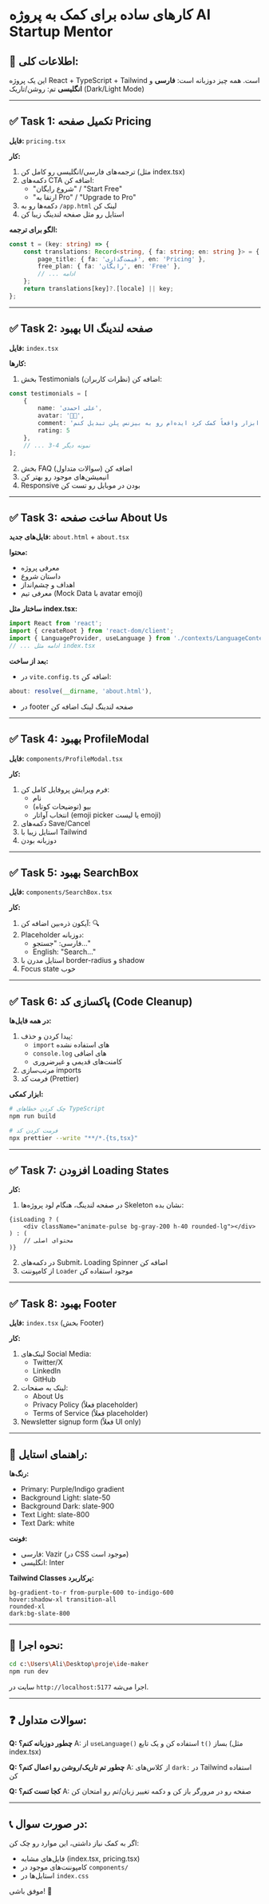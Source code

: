 # کارهای ساده برای کمک به پروژه AI Startup Mentor

## 📌 اطلاعات کلی:
این یک پروژه React + TypeScript + Tailwind است.
همه چیز دوزبانه است: **فارسی** و **انگلیسی**
تم: روشن/تاریک (Dark/Light Mode)

---

## ✅ Task 1: تکمیل صفحه Pricing

**فایل:** `pricing.tsx`

**کار:**
1. ترجمه‌های فارسی/انگلیسی رو کامل کن (مثل index.tsx)
2. دکمه‌های CTA اضافه کن:
   - "شروع رایگان" / "Start Free"
   - "ارتقا به Pro" / "Upgrade to Pro"
3. دکمه‌ها رو به `/app.html` لینک کن
4. استایل رو مثل صفحه لندینگ زیبا کن

**الگو برای ترجمه:**
```typescript
const t = (key: string) => {
    const translations: Record<string, { fa: string; en: string }> = {
        page_title: { fa: 'قیمت‌گذاری', en: 'Pricing' },
        free_plan: { fa: 'رایگان', en: 'Free' },
        // ... ادامه
    };
    return translations[key]?.[locale] || key;
};
```

---

## ✅ Task 2: بهبود UI صفحه لندینگ

**فایل:** `index.tsx`

**کارها:**
1. بخش Testimonials (نظرات کاربران) اضافه کن:
```typescript
const testimonials = [
    {
        name: 'علی احمدی',
        avatar: '👨‍💼',
        comment: 'این ابزار واقعاً کمک کرد ایده‌ام رو به بیزنس پلن تبدیل کنم!',
        rating: 5
    },
    // ... 3-4 نمونه دیگر
];
```

2. بخش FAQ (سوالات متداول) اضافه کن
3. انیمیشن‌های موجود رو بهتر کن
4. Responsive بودن در موبایل رو تست کن

---

## ✅ Task 3: ساخت صفحه About Us

**فایل‌های جدید:** `about.html` + `about.tsx`

**محتوا:**
- معرفی پروژه
- داستان شروع
- اهداف و چشم‌انداز
- معرفی تیم (Mock Data با avatar emoji)

**ساختار مثل index.tsx:**
```typescript
import React from 'react';
import { createRoot } from 'react-dom/client';
import { LanguageProvider, useLanguage } from './contexts/LanguageContext';
// ... ادامه مثل index.tsx
```

**بعد از ساخت:**
- در `vite.config.ts` اضافه کن:
```typescript
about: resolve(__dirname, 'about.html'),
```
- در footer صفحه لندینگ لینک اضافه کن

---

## ✅ Task 4: بهبود ProfileModal

**فایل:** `components/ProfileModal.tsx`

**کار:**
1. فرم ویرایش پروفایل کامل کن:
   - نام
   - بیو (توضیحات کوتاه)
   - انتخاب آواتار (emoji picker یا لیست emoji)
2. دکمه‌های Save/Cancel
3. استایل زیبا با Tailwind
4. دوزبانه بودن

---

## ✅ Task 5: بهبود SearchBox

**فایل:** `components/SearchBox.tsx`

**کار:**
1. آیکون ذره‌بین اضافه کن: 🔍
2. Placeholder دوزبانه:
   - فارسی: "جستجو..."
   - English: "Search..."
3. استایل مدرن با border-radius و shadow
4. Focus state خوب

---

## ✅ Task 6: پاکسازی کد (Code Cleanup)

**در همه فایل‌ها:**
1. پیدا کردن و حذف:
   - `import` های استفاده نشده
   - `console.log` های اضافی
   - کامنت‌های قدیمی و غیرضروری
2. مرتب‌سازی imports
3. فرمت کد (Prettier)

**ابزار کمکی:**
```bash
# چک کردن خطاهای TypeScript
npm run build

# فرمت کردن کد
npx prettier --write "**/*.{ts,tsx}"
```

---

## ✅ Task 7: افزودن Loading States

**کار:**
1. در صفحه لندینگ، هنگام لود پروژه‌ها Skeleton نشان بده:
```tsx
{isLoading ? (
    <div className="animate-pulse bg-gray-200 h-40 rounded-lg"></div>
) : (
    // محتوای اصلی
)}
```

2. در دکمه‌های Submit، Loading Spinner اضافه کن
3. از کامپوننت `Loader` موجود استفاده کن

---

## ✅ Task 8: بهبود Footer

**فایل:** `index.tsx` (بخش Footer)

**کار:**
1. لینک‌های Social Media:
   - Twitter/X
   - LinkedIn
   - GitHub
2. لینک به صفحات:
   - About Us
   - Privacy Policy (فعلاً placeholder)
   - Terms of Service (فعلاً placeholder)
3. Newsletter signup form (فعلاً UI only)

---

## 🎨 راهنمای استایل:

**رنگ‌ها:**
- Primary: Purple/Indigo gradient
- Background Light: slate-50
- Background Dark: slate-900
- Text Light: slate-800
- Text Dark: white

**فونت:**
- فارسی: Vazir (در CSS موجود است)
- انگلیسی: Inter

**Tailwind Classes پرکاربرد:**
```
bg-gradient-to-r from-purple-600 to-indigo-600
hover:shadow-xl transition-all
rounded-xl
dark:bg-slate-800
```

---

## 🚀 نحوه اجرا:

```bash
cd c:\Users\Ali\Desktop\proje\ide-maker
npm run dev
```

سایت در `http://localhost:5177` اجرا می‌شه.

---

## ❓ سوالات متداول:

**Q: چطور دوزبانه کنم؟**
A: از `useLanguage()` استفاده کن و یک تابع `t()` بساز (مثل index.tsx)

**Q: چطور تم تاریک/روشن رو اعمال کنم؟**
A: از کلاس‌های `dark:` در Tailwind استفاده کن

**Q: کجا تست کنم؟**
A: صفحه رو در مرورگر باز کن و دکمه تغییر زبان/تم رو امتحان کن

---

## 📞 در صورت سوال:

اگر به کمک نیاز داشتی، این موارد رو چک کن:
- فایل‌های مشابه (index.tsx, pricing.tsx)
- کامپوننت‌های موجود در `components/`
- استایل‌ها در `index.css`

موفق باشی! 🚀
